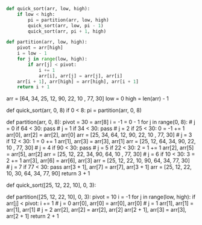 ```python
def quick_sort(arr, low, high):
	if low < high:
		pi = partition(arr, low, high)
		quick_sort(arr, low, pi - 1)
		quick_sort(arr, pi + 1, high)

def partition(arr, low, high):
	pivot = arr[high]
	i = low - 1
	for j in range(low, high):
		if arr[j] < pivot:
			i += 1
			arr[i], arr[j] = arr[j], arr[i]
	arr[i + 1], arr[high] = arr[high], arr[i + 1]
	return i + 1
```

arr = [64, 34, 25, 12, 90, 22, 10 , 77, 30]
low = 0
high = len(arr) - 1

def quick_sort(arr, 0, 8)
		if 0 < 8:
			pi = partition(arr, 0, 8)

def partition(arr, 0, 8):
	pivot = 30 = arr[8]
	i = -1 = 0 - 1
	for j in range(0, 8):
		# j = 0
		if 64 < 30:
			pass
		# j = 1
		if 34 < 30:
			pass
		# j = 2
		if 25 < 30:
			0 = -1 += 1
			arr[0], arr[2] = arr[2], arr[0]
			arr = [25, 34, 64, 12, 90, 22, 10 , 77, 30]
		# j = 3
		if 12 < 30:
			1 = 0 += 1
			arr[1], arr[3] = arr[3], arr[1]
			arr = [25, 12, 64, 34, 90, 22, 10 , 77, 30]
		# j = 4
		if 90 < 30:
			pass
		# j = 5
		if 22 < 30:
			2 = 1 += 1
			arr[2], arr[5] = arr[5], arr[2]
			arr = [25, 12, 22, 34, 90, 64, 10 , 77, 30]
		# j = 6
		if 10 < 30:
			3 = 2 += 1
			arr[3], arr[6] = arr[6], arr[3]
			arr = [25, 12, 22, 10, 90, 64, 34, 77, 30]	
		# j = 7
		if 77 < 30:
			pass
	arr[3 + 1], arr[7] = arr[7], arr[3 + 1]
	arr = [25, 12, 22, 10, 30, 64, 34, 77, 90]
	return 3 + 1	

def quick_sort([25, 12, 22, 10], 0, 3):

def partition([25, 12, 22, 10], 0, 3):
	pivot = 10
	i = -1
	for j in range(low, high):
		if arr[j] < pivot:
			i += 1
			# j = 0
			arr[0], arr[0] = arr[0], arr[0]
			# j = 1
			arr[1], arr[1] = arr[1], arr[1]
			# j = 2
			arr[2], arr[2] = arr[2], arr[2]
	arr[2 + 1], arr[3] = arr[3], arr[2 + 1]
	return 2 + 1							
							
		
			




